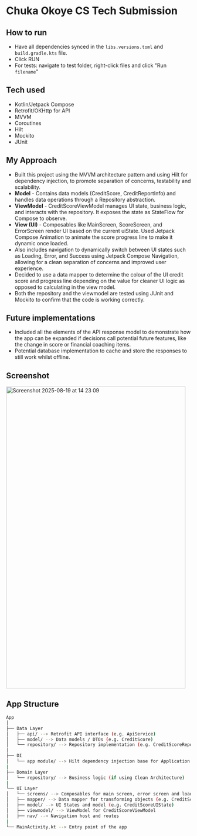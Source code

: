 # Chuka Okoye CS Tech Submission

## How to run
- Have all dependencies synced in the `libs.versions.toml` and `build.gradle.kts` file.
- Click RUN
- For tests: navigate to test folder, right-click files and click "Run `filename`"

## Tech used
- Kotlin/Jetpack Compose
- Retrofit/OKHttp for API
- MVVM
- Coroutines
- Hilt
- Mockito
- JUnit

## My Approach
- Built this project using the MVVM architecture pattern and using Hilt for dependency injection, to promote separation of concerns, testability and scalability.
- **Model** - Contains data models (CreditScore, CreditReportInfo) and handles data operations through a Repository abstraction.
- **ViewModel** - CreditScoreViewModel manages UI state, business logic, and interacts with the repository. It exposes the state as StateFlow for Compose to observe.
- **View (UI)** - Composables like MainScreen, ScoreScreen, and ErrorScreen render UI based on the current uiState. Used Jetpack Compose Animation to animate the score progress line to make it dynamic once loaded.
- Also includes navigation to dynamically switch between UI states such as Loading, Error, and Success using Jetpack Compose Navigation, allowing for a clean separation of concerns and improved user experience.
- Decided to use a data mapper to determine the colour of the UI credit score and progress line depending on the value for cleaner UI logic as opposed to calculating in the view model.
- Both the repository and the viewmodel are tested using JUnit and Mockito to confirm that the code is working correctly.



## Future implementations
- Included all the elements of the API response model to demonstrate how the app can be expanded if decisions call potential future features, like the change in score or financial coaching items.
- Potential database implementation to cache and store the responses to still work whilst offline.

## Screenshot
<img width="489" height="821" alt="Screenshot 2025-08-19 at 14 23 09" src="https://github.com/user-attachments/assets/6797e5a5-a376-41f0-8f0f-e339e9b6ef4e" />

## App Structure
```sh
App
│
├── Data Layer
│   ├── api/ --> Retrofit API interface (e.g. ApiService)
│   ├── model/ --> Data models / DTOs (e.g. CreditScore)
│   └── repository/ --> Repository implementation (e.g. CreditScoreRepositoryImpl)
│
├── DI
│   └── app module/ --> Hilt dependency injection base for Application
|
├── Domain Layer
│   └── repository/ --> Business logic (if using Clean Architecture)
|
└── UI Layer
│   └── screens/ --> Composables for main screen, error screen and loading screen
│   ├── mapper/ --> Data mapper for transforming objects (e.g. CreditScoreMapper)
│   ├── model/ --> UI States and model (e.g. CreditScoreUIState)
│   ├── viewmodel/ --> ViewModel for CreditScoreViewModel
│   ├── nav/ --> Navigation host and routes
|
└── MainActivity.kt --> Entry point of the app
```

